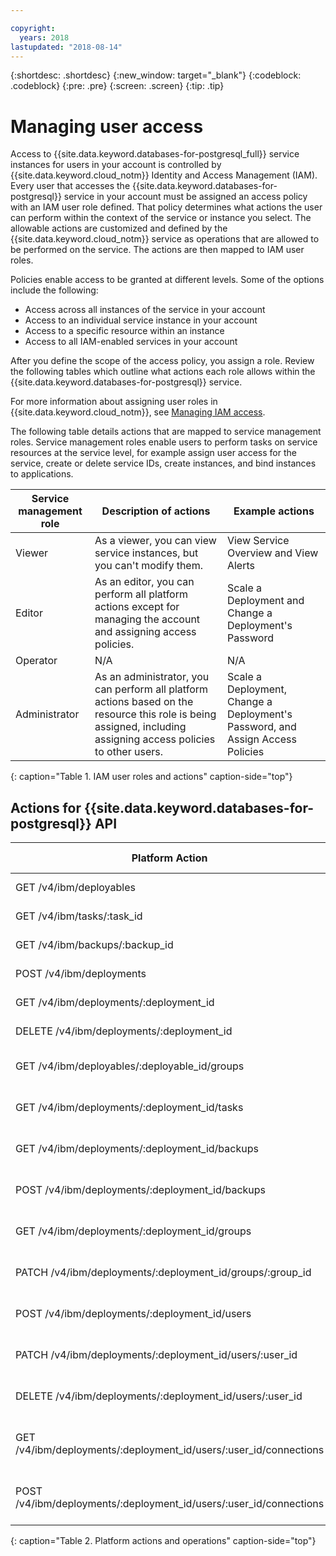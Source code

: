 ```yaml
---

copyright:
  years: 2018
lastupdated: "2018-08-14"
---
```


{:shortdesc: .shortdesc}
{:new_window: target="_blank"}
{:codeblock: .codeblock}
{:pre: .pre}
{:screen: .screen}
{:tip: .tip}

# Managing user access

Access to {{site.data.keyword.databases-for-postgresql_full}} service instances for users in your account is controlled by {{site.data.keyword.cloud_notm}} Identity and Access Management (IAM). Every user that accesses the {{site.data.keyword.databases-for-postgresql}} service in your account must be assigned an access policy with an IAM user role defined. That policy determines what actions the user can perform within the context of the service or instance you select. The allowable actions are customized and defined by the {{site.data.keyword.cloud_notm}} service as operations that are allowed to be performed on the service. The actions are then mapped to IAM user roles.

Policies enable access to be granted at different levels. Some of the options include the following: 
* Access across all instances of the service in your account
* Access to an individual service instance in your account
* Access to a specific resource within an instance
* Access to all IAM-enabled services in your account

After you define the scope of the access policy, you assign a role. Review the following tables which outline what actions each role allows within the {{site.data.keyword.databases-for-postgresql}} service.

For more information about assigning user roles in {{site.data.keyword.cloud_notm}}, see [Managing IAM access](https://{DomainName}net/docs/iam/iamusermanage.html#iamusermanage).

The following table details actions that are mapped to service management roles. Service management roles enable users to perform tasks on service resources at the service level, for example assign user access for the service, create or delete service IDs, create instances, and bind instances to applications.

Service management role | Description of actions | Example actions
-----------------|-----------------|-----------------
Viewer | As a viewer, you can view service instances, but you can't modify them. | View Service Overview and View Alerts
Editor | As an editor, you can perform all platform actions except for managing the account and assigning access policies. | Scale a Deployment and Change a Deployment's Password
Operator | N/A | N/A
Administrator | As an administrator, you can perform all platform actions based on the resource this role is being assigned, including assigning access policies to other users. | Scale a Deployment, Change a Deployment's Password, and Assign Access Policies
{: caption="Table 1. IAM user roles and actions" caption-side="top"}

## Actions for {{site.data.keyword.databases-for-postgresql}} API

Platform Action| Operation on service| Role
-------------|--------------------|--------------
GET /v4/ibm/deployables| Read Deployables| Administrator, Editor, Viewer 
GET /v4/ibm/tasks/:task_id| Read a Task| Administrator, Editor, Viewer
GET /v4/ibm/backups/:backup_id | Read a Backup| Administrator, Editor, Viewer
POST /v4/ibm/deployments | Create a Deployment | Administrator, Editor
GET /v4/ibm/deployments/:deployment_id | Read a Deployment | Administrator, Editor, Viewer
DELETE /v4/ibm/deployments/:deployment_id | Remove a Deployment | Administrator, Editor 
GET /v4/ibm/deployables/:deployable_id/groups | Read deployable group | Administrator, Editor, Viewer
GET /v4/ibm/deployments/:deployment_id/tasks| Read all deployment tasks | Administrator, Editor, Viewer 
GET /v4/ibm/deployments/:deployment_id/backups | Read all deployment backups | Administrator, Editor, Viewer
POST /v4/ibm/deployments/:deployment_id/backups | Create an on-demand backup | Administrator, Editor
GET /v4/ibm/deployments/:deployment_id/groups | Read all deployment groups | Administrator, Editor, Viewer
PATCH /v4/ibm/deployments/:deployment_id/groups/:group_id | Read deployment group | Administrator, Editor
POST /v4/ibm/deployments/:deployment_id/users | Create a Deployment User | Administrator, Editor
PATCH /v4/ibm/deployments/:deployment_id/users/:user_id | Update a Deployment User | Administrator, Editor
DELETE /v4/ibm/deployments/:deployment_id/users/:user_id | Remove a Deployment User | Administrator, Editor
GET /v4/ibm/deployments/:deployment_id/users/:user_id/connections | Read deployment user connections | Administrator, Editor, Viewer
POST /v4/ibm/deployments/:deployment_id/users/:user_id/connections | Create deployment user connections | Administrator, Editor
{: caption="Table 2. Platform actions and operations" caption-side="top"}